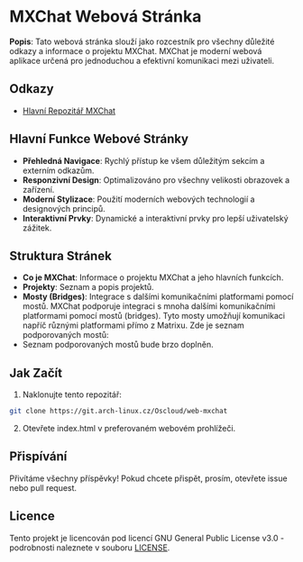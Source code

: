 # MXChat Webová Stránka

**Popis**:
Tato webová stránka slouží jako rozcestník pro všechny důležité odkazy a informace o projektu MXChat. MXChat je moderní webová aplikace určená pro jednoduchou a efektivní komunikaci mezi uživateli.

## Odkazy

- [Hlavní Repozitář MXChat](https://git.arch-linux.cz/Oscloud/mxchat)

## Hlavní Funkce Webové Stránky

- **Přehledná Navigace**: Rychlý přístup ke všem důležitým sekcím a externím odkazům.
- **Responzivní Design**: Optimalizováno pro všechny velikosti obrazovek a zařízení.
- **Moderní Stylizace**: Použití moderních webových technologií a designových principů.
- **Interaktivní Prvky**: Dynamické a interaktivní prvky pro lepší uživatelský zážitek.

## Struktura Stránek

- **Co je MXChat**: Informace o projektu MXChat a jeho hlavních funkcích.
- **Projekty**: Seznam a popis projektů.
- **Mosty (Bridges)**: Integrace s dalšími komunikačními platformami pomocí mostů.
MXChat podporuje integraci s mnoha dalšími komunikačními platformami pomocí mostů (bridges).
Tyto mosty umožňují komunikaci napříč různými platformami přímo z Matrixu.
Zde je seznam podporovaných mostů:
- Seznam podporovaných mostů bude brzo doplněn.

## Jak Začít

1. Naklonujte tento repozitář:

 ```bash
 git clone https://git.arch-linux.cz/Oscloud/web-mxchat
 ```
  
2. Otevřete index.html v preferovaném webovém prohlížeči.

## Přispívání

Přivítáme všechny příspěvky! Pokud chcete přispět, prosím, otevřete issue nebo pull request.

## Licence

Tento projekt je licencován pod licencí GNU General Public License v3.0 - podrobnosti naleznete v souboru [LICENSE](LICENSE).

